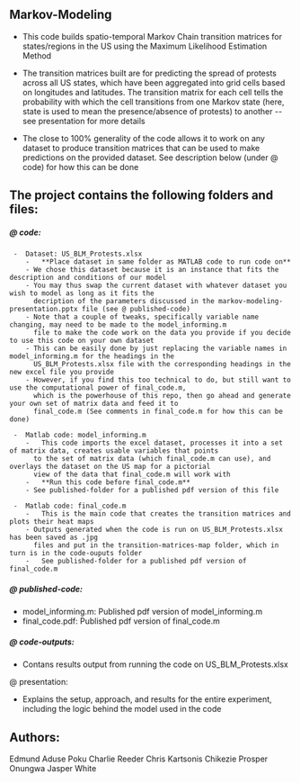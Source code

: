 ## Markov-Modeling
  -  This code builds spatio-temporal Markov Chain transition matrices for states/regions in the US using the Maximum Likelihood Estimation Method
  
  -  The transition matrices built are for predicting the spread of protests across all US states, which have been aggregated into grid 
    cells based on longitudes and latitudes. The transition matrix for each cell tells the probability with which the cell transitions 
    from one Markov state (here, state is used to mean the presence/absence of protests) to another -- see presentation for more details
    
  -  The close to 100% generality of the code allows it to work on any dataset to produce transition matrices that can be used to make predictions 
    on the provided dataset. See description below (under @ code) for how this can be done


## The project contains the following folders and files:
##### @	code:
     -	Dataset: US_BLM_Protests.xlsx  
        -	**Place dataset in same folder as MATLAB code to run code on**
        - We chose this dataset because it is an instance that fits the description and conditions of our model
        - You may thus swap the current dataset with whatever dataset you wish to model as long as it fits the 
          decription of the parameters discussed in the markov-modeling-presentation.pptx file (see @ published-code)
        - Note that a couple of tweaks, specifically variable name changing, may need to be made to the model_informing.m 
          file to make the code work on the data you provide if you decide to use this code on your own dataset
        - This can be easily done by just replacing the variable names in model_informing.m for the headings in the 
          US_BLM_Protests.xlsx file with the corresponding headings in the new excel file you provide
        - However, if you find this too technical to do, but still want to use the computational power of final_code.m,
          which is the powerhouse of this repo, then go ahead and generate your own set of matrix data and feed it to 
          final_code.m (See comments in final_code.m for how this can be done)
            
     -	Matlab code: model_informing.m
        -	This code imports the excel dataset, processes it into a set of matrix data, creates usable variables that points 
          to the set of matrix data (which final_code.m can use), and overlays the dataset on the US map for a pictorial 
          view of the data that final_code.m will work with 
        -	**Run this code before final_code.m**
        - See published-folder for a published pdf version of this file

     -	Matlab code: final_code.m
        -	This is the main code that creates the transition matrices and plots their heat maps
        - Outputs generated when the code is run on US_BLM_Protests.xlsx has been saved as .jpg 
          files and put in the transition-matrices-map folder, which in turn is in the code-ouputs folder
        -	See published-folder for a published pdf version of final_code.m
      
  ##### @ published-code:
  -	model_informing.m: Published pdf version of model_informing.m
  -	final_code.pdf: Published pdf version of final_code.m

  ##### @	code-outputs:
  -  Contans results output from running the code on US_BLM_Protests.xlsx

  @	presentation:
  -  Explains the setup, approach, and results for the entire experiment, including the logic behind the model used in the code
   

## Authors: 
  Edmund Aduse Poku 
  Charlie Reeder 
  Chris Kartsonis
  Chikezie Prosper Onungwa
  Jasper White
  
